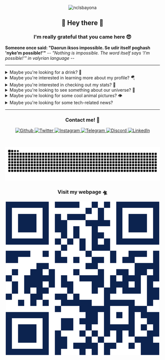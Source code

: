 <p align="center">

  <img src="https://socialify.git.ci/nclsbayona/nclsbayona/image?description=1&descriptionEditable=Come%20check%20my%20profile!&font=Bitter&pattern=Signal&theme=Dark" alt="nclsbayona" width="640" height="320" />

</p>

<h2 align="center">👋 Hey there 👋</h2>

<h3 align="center">I'm really grateful that you came here 😎</h3>

<!--p  align="center">
<img src="logo.png" alt="Logo" width="480">
</p-->



<p align="center">

  <strong align="center">Someone once said: &quot;Daorun iksos impossible. Se udir itself poghash 'nyke’m possible!'&quot;</strong>
  <i>-- &quot;Nothing is impossible. The word itself says 'I’m possible!'&quot; in valyrian language --</i>

</p>

----

<details>
<summary>Maybe you're looking for a drink? 🍹</summary>
<br />
<h4 align="center">Caribbean Orange Liqueur</h4>
<p align="center">

<img src="https://www.thecocktaildb.com/images/media/drink/qwxuwy1472667570.jpg" alt="Drink image" />

</p>
 
<h5 align="center">Alcoholic - Homemade Liqueur</h5>

<h5 align="center">Neccesary ingredients</h5>
<table align="center">
<tr>
<td>
<table frame="box" rules="cols">
    <thead>
        <tr>
            <th style="padding-left: 1em; padding-right: 1em; text-align: center">Ingredient</th>
            <th style="padding-left: 1em; padding-right: 1em; text-align: center">Measure</th>
        </tr>
    </thead>
    <tbody>
        <tr>
            <td style="padding-left: 1em; padding-right: 1em; text-align: center; vertical-align: top">Orange</td>
            <td style="padding-left: 1em; padding-right: 1em; text-align: center; vertical-align: top">3 large </td>
        </tr>
        <tr>
            <td style="padding-left: 1em; padding-right: 1em; text-align: center; vertical-align: top">Vodka</td>
            <td style="padding-left: 1em; padding-right: 1em; text-align: center; vertical-align: top">3 cups </td>
        </tr>
        <tr>
            <td style="padding-left: 1em; padding-right: 1em; text-align: center; vertical-align: top">Sugar</td>
            <td style="padding-left: 1em; padding-right: 1em; text-align: center; vertical-align: top">1 1/3 cup superfine </td>
        </tr>
    </tbody>
</table>
</td>
</tr>
</table>



<p align="center">
Pare very thinly the bright-colored rind from the oranges (no white). Blot the peel on paper towels to remove any excess oil. Put peel in a 4 cup screw-top jar. Add 2 cups vodka. Close jar. Store in a cool, dark place for 2 days or until the vodka has absorbed the flavor. Remove peel and add remaining vodka. Close jar and add remaining cup of vodka. Close the jar and store in a cool dark place at least 1 month to age.
</p>

----

</details>

<details>
<summary>Maybe you're interested in learning more about my profile? 🪂</summary>
<br />
<h5 align="center">👀 Visitor count</h5>
<p align="center">

<img src="https://profile-counter.glitch.me/nclsbayona/count.svg"/>

</p>
<p align="center">

<img src="https://img.shields.io/github/followers/nclsbayona?color=003153&logo=github&style=for-the-badge"/>
<img src="https://img.shields.io/github/last-commit/nclsbayona/nclsbayona?color=003153&logo=github&style=for-the-badge&label=Latest%20Profile%20Commit">

</p>
<p align="center">

<img src="https://github-profile-trophy.vercel.app/?username=nclsbayona&theme=dracula&no-frame=false&margin-w=5&margin-h=5&no-bg=true&column=4">

</p>

----

</details>
<details>
<summary>Maybe you're interested in checking out my stats? 🐣</summary>
<br />
<h4 align="center">General GitHub Stats 🌀</h4>

<p align="center">

<!--h5>😃 General Overview</h5-->
<img src="https://github-readme-stats.vercel.app/api?username=nclsbayona&show_icons=true&count_private=true&include_all_commits=true&locale=en&theme=tokyonight" width="260">

<!--h5>Life-Time Stats Overview 😃</h5-->
<img src="https://github-readme-streak-stats.herokuapp.com/?user=nclsbayona&theme=algolia" width="260">

</p>

<br />

<h4 align="center">🤖 Programming Languages Stats</h4>

<p align="center">

<!--h5>Most Used Languages Stats 💾</h5-->
<img src="https://github-readme-stats.vercel.app/api/top-langs/?username=nclsbayona&show_icons=true&locale=en&langs_count=5&theme=tokyonight">

</p>

<br />

<h4 align="center">⌚General Weekly-Stats</h4>
<table align="center">
<tr>
<td>
<table frame="box" rules="cols">
    <thead>
        <tr>
            <th style="padding-left: 1em; padding-right: 1em; text-align: center">Language name</th>
            <th style="padding-left: 1em; padding-right: 1em; text-align: center">Time spent</th>
        </tr>
    </thead>
    <tbody>
        <tr>
            <td style="padding-left: 1em; padding-right: 1em; text-align: center; vertical-align: top">Java</td>
            <td style="padding-left: 1em; padding-right: 1em; text-align: center; vertical-align: top">2 hours and 20 minutes</td>
        </tr>
        <tr>
            <td style="padding-left: 1em; padding-right: 1em; text-align: center; vertical-align: top">YAML</td>
            <td style="padding-left: 1em; padding-right: 1em; text-align: center; vertical-align: top">0 hours and 11 minutes</td>
        </tr>
        <tr>
            <td style="padding-left: 1em; padding-right: 1em; text-align: center; vertical-align: top">XML</td>
            <td style="padding-left: 1em; padding-right: 1em; text-align: center; vertical-align: top">0 hours and 1 minutes</td>
        </tr>
        <tr>
            <td style="padding-left: 1em; padding-right: 1em; text-align: center; vertical-align: top">Other</td>
            <td style="padding-left: 1em; padding-right: 1em; text-align: center; vertical-align: top">0 hours and 0 minutes</td>
        </tr>
    </tbody>
</table>
</td>
<td>
<table frame="box" rules="cols">
    <thead>
        <tr>
            <th style="padding-left: 1em; padding-right: 1em; text-align: center">OS name</th>
            <th style="padding-left: 1em; padding-right: 1em; text-align: center">Time spent</th>
        </tr>
    </thead>
    <tbody>
        <tr>
            <td style="padding-left: 1em; padding-right: 1em; text-align: center; vertical-align: top">Windows</td>
            <td style="padding-left: 1em; padding-right: 1em; text-align: center; vertical-align: top">2 hours and 33 minutes</td>
        </tr>
    </tbody>
</table>
</td>
</tr>
</table>

----
</details>

<details>
<summary>Maybe you're looking to see something about our universe? 🔭</summary>

<br />
<h4 align="center">Mu Cephei - ©️ David Cruz @ 2023-10-12</h4>
<p align="center">

<img src="https://apod.nasa.gov/apod/image/2310/MuCephei_apod1024.jpg" alt="Mu Cephei image" />

</p>
 
<h5 align="center">Mu Cephei is a very large star. An M-class supergiant some 1500 times the size of the Sun, it is one of the largest stars visible to the unaided eye, and even one of the largest in the entire Galaxy. If it replaced the Sun in our fair Solar System, Mu Cephei would easily engulf Mars and Jupiter. Historically known as Herschel's Garnet Star, Mu Cephei is extremely red. Approximately 2800 light-years distant, the supergiant is seen near the edge of reddish emission nebula IC 1396 toward the royal northern constellation Cepheus in this telescopic view. Much cooler and hence redder than the Sun, this supergiant's light is further reddened by absorption and scattering due to intervening dust within the Milky Way. A well-studied variable star understood to be in a late phase of stellar evolution, Mu Cephei is a massive star too, destined to ultimately explode as a core-collapse supernova.   APOD editor to speak: in Houghton, Michigan tonight, Thursday, October 12, at 6 pm</h5>

----

</details>

<details>
<summary>Maybe you're looking for some cool animal pictures? 👁️</summary>

<br />
<table align="center">
<tr>
<td>
<img src="https://cdn.animality.xyz/dog/11.png" width="180"/>
</td>
<td>
<img src="https://cdn.animality.xyz/duck/9.png" width="180"/>
</td>
<td>
<img src="https://cdn.animality.xyz/fox/2.png" width="180"/>
</td>
</tr>
<tr>
<td>
<img src="https://cdn.animality.xyz/cat/32.png" width="180"/>
</td>
<td>
<img src="https://cdn.animality.xyz/bird/18.png" width="180"/>
</td>
<td>
<img src="https://cdn.animality.xyz/panda/7.png" width="180"/>
</td>
</tr>
<tr>
<td>
<img src="https://cdn.animality.xyz/redpanda/4.png" width="180"/>
</td>
<td>
<img src="https://cdn.animality.xyz/koala/10.png" width="180"/>
</td>
<td>
<img src="https://cdn.animality.xyz/whale/24.png" width="180"/>
</td>
</tr>
<tr>
<td>
<img src="https://cdn.animality.xyz/dolphin/17.png" width="180"/>
</td>
<td>
<img src="https://cdn.animality.xyz/kangaroo/11.png" width="180"/>
</td>
<td>
<img src="https://cdn.animality.xyz/rabbit/19.png" width="180"/>
</td>
</tr>
<tr>
<td>
<img src="https://cdn.animality.xyz/lion/12.png" width="180"/>
</td>
<td>
<img src="https://cdn.animality.xyz/bear/10.png" width="180"/>
</td>
<td>
<img src="https://cdn.animality.xyz/frog/20.png" width="180"/>
</td>
</tr>
<tr>
<td>
<img src="https://cdn.animality.xyz/penguin/2.png" width="180"/>
</td>
<td>
<img src="https://cdn.animality.xyz/axolotl/9.png" width="180"/>
</td>
<td>
<img src="https://cdn.animality.xyz/capybara/8.png" width="180"/>
</td>
</tr>
<tr>
<td>
<img src="https://cdn.animality.xyz/hedgehog/5.png" width="180"/>
</td>
<td>
<img src="https://cdn.animality.xyz/turtle/4.png" width="180"/>
</td>
<td>
<img src="https://cdn.animality.xyz/narwhal/7.png" width="180"/>
</td>
</tr>
<tr>
<td>
<img src="https://cdn.animality.xyz/squirrel/0.png" width="180"/>
</td>
<td>
<img src="https://cdn.animality.xyz/fish/4.png" width="180"/>
</td>
<td>
<img src="https://cdn.animality.xyz/horse/10.png" width="180"/>
</td>
</tr>
</table>

----

</details>


<details>
<summary>Maybe you're looking for some tech-related news? </summary>

<br />

<details>
<summary>EU sends these questions to Microsoft and Apple customers and rivals - Times of India by TIMESOFINDIA.COM</summary>
<p align="center">
<img src="https://static.toiimg.com/thumb/msid-104328182,width-1070,height-580,imgsize-71778,resizemode-75,overlay-toi_sw,pt-32,y_pad-40/photo.jpg" alt="EU sends these questions to Microsoft and Apple customers and rivals - Times of India" />

<a href="https://timesofindia.indiatimes.com/gadgets-news/eu-sends-these-questions-to-microsoft-and-apple-customers-and-rivals/articleshow/104328187.cms" > The European Union (EU) has reportedly sent out questionnaires to users and rivals of Microsoft and Apple in order to gather data on the significance </a> 
</p>
<br />

</details>

<details>
<summary>Save Big On Seagate's 2TB Xbox Expansion Card During Prime Day - GameSpot by Darryn Bonthuys</summary>
<p align="center">
<img src="https://www.gamespot.com/a/uploads/screen_kubrick/1601/16018044/4201112-prime-day-seagate.jpg" alt="Save Big On Seagate's 2TB Xbox Expansion Card During Prime Day - GameSpot" />

<a href="https://www.gamespot.com/articles/save-big-on-seagates-2tb-xbox-expansion-card-during-prime-day/1100-6518157/" > Upgrade your Xbox Series X|S storage capacity with this great deal on Seagate's SSD memory cards. </a> 
</p>
<br />

</details>

<details>
<summary>Samsung's new Galaxy FE devices, Tab A9 slates get discounts with Amazon’s Great Indian Festival - GSMArena.com news - GSMArena.com by Peter</summary>
<p align="center">
<img src="https://fdn.gsmarena.com/imgroot/news/23/10/amazon-prime-deals-samsung/-952x498w6/gsmarena_000.jpg" alt="Samsung's new Galaxy FE devices, Tab A9 slates get discounts with Amazon’s Great Indian Festival - GSMArena.com news - GSMArena.com" />

<a href="https://www.gsmarena.com/samsungs_new_galaxy_fe_devices_tab_a9_slates_get_discounts_withamazons_great_indian_festival-news-60173.php" > The Galaxy S23 FE, Tab S9 FE and Tab S9 FE+ both launched last week as cheaper but still capable alternatives to the main S-series devices. </a> 
</p>
<br />

</details>

<details>
<summary>Call of Duty: Modern Warfare III PS5 Beta - Winning Domination Gameplay on Rust - IGN by None</summary>
<p align="center">
<img src="https://i.ytimg.com/vi/gIUORgRIVkg/maxresdefault.jpg" alt="Call of Duty: Modern Warfare III PS5 Beta - Winning Domination Gameplay on Rust - IGN" />

<a href="https://www.youtube.com/watch?v=gIUORgRIVkg" > Call of Duty: Modern Warfare III had its first multiplayer beta session this past weekend and we got to play. Three maps were available during the beta. Here... </a> 
</p>
<br />

</details>

<details>
<summary>Twitch streamer Clix joins professional esports organization XSET as co-owner in a Wolf of Wall Street-style announcement video - Sportskeeda by Richik "anarkiddie" Bhattacharya</summary>
<p align="center">
<img src="https://staticg.sportskeeda.com/editor/2023/10/6d3c3-16969788977632-1920.jpg" alt="Twitch streamer Clix joins professional esports organization XSET as co-owner in a Wolf of Wall Street-style announcement video - Sportskeeda" />

<a href="https://www.sportskeeda.com/esports/news-twitch-streamer-clix-joins-professional-esports-organization-xset-co-owner-wolf-wall-street-style-announcement-video" > Popular Fortnite streamer Cody Conrod, better known by his Twitch alias Clix, has recently released an announcement video on X, formerly Twitter, about joining XSET. </a> 
</p>
<br />

</details>



</details>


----

<h3 align="center">Contact me! 📇</h3>

<p align="center">
<a href="https://github.com/nclsbayona" target="_blank">
 <img alt="Github" src="https://img.shields.io/badge/GitHub-%2312180E.svg?&style=for-the-badge&logo=Github&logoColor=white">
</a>
<a href="https://twitter.com/nclsbayona" target="_blank">
 <img alt="Twitter" src="https://img.shields.io/badge/twitter-%231DA1F2.svg?&style=for-the-badge&logo=twitter&logoColor=white">
</a>
<a href="https://instagram.com/nclsbayona" target="_blank">
 <img alt="Instagram" src="https://img.shields.io/badge/-INSTAGRAM-critical?&style=for-the-badge&logo=instagram&logoColor=white">
</a>
<a href="https://t.me/nclsbayona" target="_blank">
 <img alt="Telegram" src="https://img.shields.io/badge/-TELEGRAM-blue?&style=for-the-badge&logo=telegram&logoColor=white">
</a>
<a href="https://www.discord.com/channels/@nclsbayona#6681" target="_blank">
 <img alt="Discord" src="https://img.shields.io/badge/-DISCORD-darkblue?&style=for-the-badge&logo=discord&logoColor=white">
</a>
<a href="https://www.linkedin.com/in/nclsbayona" target="_blank">
 <img alt="LinkedIn" src="https://img.shields.io/badge/-LINKEDIN-lightblue?&style=for-the-badge&logo=linkedin&logoColor=white">
</a>

</p>

<br />


<p align="center">

<img src="https://raw.githubusercontent.com/nclsbayona/Daily.dev-devcard-books/output/github-contribution-grid-snake-sissa.svg">

</p>

<h3 align="center">Visit my webpage 🛸</h3>

<p align="center">

<a href="https://nclsbayona.github.io" target="_blank">
 <img src="QR.png">
</a>

</p>
